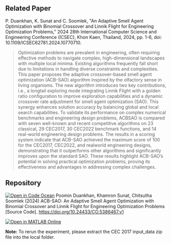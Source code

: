 ## Related Paper
P. Duankhan, K. Sunat and C. Soomlek, "An Adaptive Smell Agent Optimization with Binomial Crossover and Linnik Flight for Engineering Optimization Problems," 2024 28th International Computer Science and Engineering Conference (ICSEC), Khon Kaen, Thailand, 2024, pp. 1-6, doi: 10.1109/ICSEC62781.2024.10770710.

> Optimization problems are prevalent in engineering, often requiring effective methods to navigate complex, high-dimensional landscapes with multiple local minima. Existing algorithms frequently fall short due to limitations in handling diverse constraints and complexities. This paper proposes the adaptive crossover-based smell agent optimization (ACB-SAO) algorithm inspired by the olfactory sense in living organisms. The new algorithm introduces two key contributions, i.e., a longtail exploring mode integrating Linnik Flight with a golden ratio configuration to improve exploration capabilities and a dynamic crossover rate adjustment for smell agent optimization (SAO). This synergy enhances solution accuracy by balancing global and local search capabilities. To validate its performance on complex numerical benchmarks and engineering design problems, ACBSAO is compared with seven well-known and recent competitive algorithms on 23 classical, 29 CEC2017, 30 CEC2022 benchmark functions, and 14 real-world engineering design problems. The results in a scoring system indicate that ACB-SAO achieved the maximum score of 100 for the CEC2017, CEC2022, and realworld engineering designs, demonstrating that it outperforms other algorithms and significantly improves upon the standard SAO. These results highlight ACB-SAO’s potential in solving practical optimization problems, proving its effectiveness and advantages in addressing complex challenges.

## Repository
[![Open in Code Ocean](https://codeocean.com/codeocean-assets/badge/open-in-code-ocean.svg)](https://codeocean.com/capsule/9493051/tree)
Poomin Duankhan, Khamron Sunat, Chitsutha Soomlek (2024) ACB-SAO: An Adaptive Smell Agent Optimization with Binomial Crossover and Linnik Flight for Engineering Optimization Problems [Source Code]. https://doi.org/10.24433/CO.5386467.v1

[![Open in MATLAB Online](https://www.mathworks.com/images/responsive/global/open-in-matlab-online.svg)](https://www.mathworks.com/matlabcentral/fileexchange/161411-differentiated-creative-search-dcs)

**Note:**
To rerun the experiment, please extract the CEC 2017 input_data zip file into the local folder.
